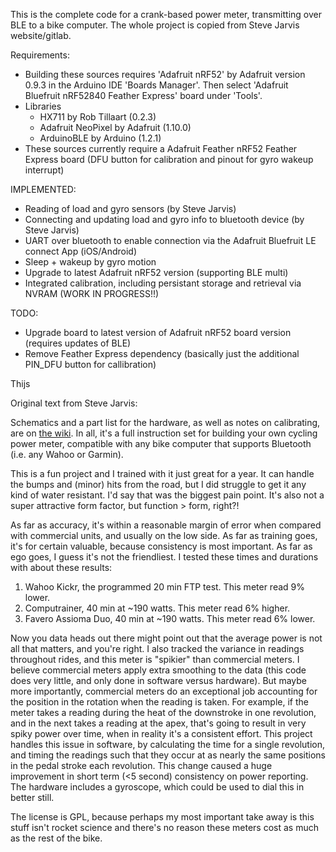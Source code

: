 This is the complete code for a crank-based power meter, transmitting over BLE
to a bike computer. The whole project is copied from Steve Jarvis website/gitlab. 

Requirements:
-   Building these sources requires 'Adafruit nRF52' by Adafruit version 0.9.3 in the 
    Arduino IDE 'Boards Manager'. Then select 'Adafruit Bluefruit nRF52840 Feather Express' board 
    under 'Tools'.
-  Libraries
   - HX711 by Rob Tillaart (0.2.3)
   - Adafruit NeoPixel by Adafruit (1.10.0)
   - ArduinoBLE by Arduino (1.2.1)
-   These sources currently require a Adafruit Feather nRF52 Feather Express board (DFU button for
    calibration and pinout for gyro wakeup interrupt)

IMPLEMENTED:
- Reading of load and gyro sensors (by  Steve Jarvis)
- Connecting and updating load and gyro info to bluetooth device (by Steve Jarvis)
- UART over bluetooth to enable connection via the Adafruit Bluefruit LE connect App (iOS/Android)
- Sleep + wakeup by gyro motion
- Upgrade to latest Adafruit nRF52 version (supporting BLE multi)
- Integrated calibration, including persistant storage and retrieval via NVRAM (WORK IN PROGRESS!!)

TODO: 
- Upgrade board to latest version of Adafruit nRF52 board version (requires updates of BLE)
- Remove Feather Express dependency (basically just the additional PIN_DFU button for callibration)

Thijs


Original text from Steve Jarvis:

Schematics and a part list for the hardware, as well as 
notes on calibrating, are on [the wiki](https://gitlab.com/sjarvis/powermeter/-/wikis/home).
In all, it's a full instruction set for building your own cycling power meter,
compatible with any bike computer that supports Bluetooth (i.e. any Wahoo
or Garmin).

This is a fun project and I trained with it just great for a year. It can handle the 
bumps and (minor) hits from the road, but I did struggle to get it any kind of 
water resistant. I'd say that was the biggest pain point. It's also not a super 
attractive form factor, but function > form, right?!

As far as accuracy, it's within a reasonable margin of error when compared with
commercial units, and usually on the low side. As far as training goes, it's for 
certain valuable, because consistency is most important. As far as ego goes, I 
guess it's not the friendliest. I tested these times and durations with about 
these results:

1. Wahoo Kickr, the programmed 20 min FTP test. This meter read 9% lower.
2. Computrainer, 40 min at ~190 watts. This meter read 6% higher.
3. Favero Assioma Duo, 40 min at ~190 watts. This meter read 6% lower.

Now you data heads out there might point out that the average power is not all that
matters, and you're right. I also tracked the variance in readings throughout 
rides, and this meter is "spikier" than commercial meters. I believe commercial meters
apply extra smoothing to the data (this code does very little, and only done in
software versus hardware). But maybe more importantly, commercial meters do an
exceptional job accounting for the position in the rotation when the reading is taken. 
For example, if the meter takes a reading during the heat of the downstroke in 
one revolution, and in the next takes a reading at the apex, that's going to result 
in very spiky power over time, when in reality it's a consistent effort. This project 
handles this issue in software, by calculating the time for a single revolution, 
and timing the readings such that they occur at as nearly the same positions in 
the pedal stroke each revolution. This change caused a huge improvement in short 
term (<5 second) consistency on power reporting. The hardware includes a gyroscope, 
which could be used to dial this in better still.

The license is GPL, because perhaps my most important take away is this stuff 
isn't rocket science and there's no reason these meters cost as much as the rest 
of the bike.
